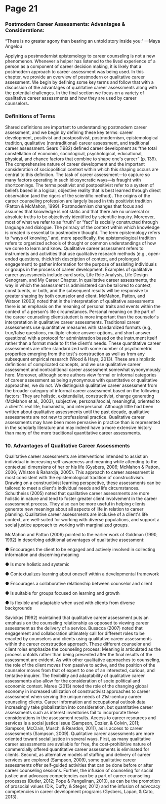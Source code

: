 # Page 21

### Postmodern Career Assessments: Advantages & Considerations:

“There is no greater agony than bearing an untold story inside you.” —Maya Angelou

Applying a postmodernist epistemology to career counseling is not a new phenomenon. Whenever a helper has listened to the lived experience of a person as a component of career decision making, it is likely that a postmodern approach to career assessment was being used. In this chapter, we provide an overview of postmodern or qualitative career assessment. We begin by defining some key terms and follow that with a discussion of the advantages of qualitative career assessments along with the potential challenges. In the final section we focus on a variety of qualitative career assessments and how they are used by career counselors.

### Definitions of Terms

Shared definitions are important to understanding postmodern career assessment, and we begin by defining these key terms: career development, positivist and postpositivist, postmodernism, epistemological tradition, qualitative (nontraditional) career assessment, and traditional career assessment. Sears (1982) defined career development as “the total constellation of economic, sociological, psychological, educational, physical, and chance factors that combine to shape one's career” (p. 139). The comprehensive nature of career development and the important consideration of sociopolitical context within which this shaping occurs are central to this definition. The task of career assessment—to capture so many factors operating in such idiosyncratic ways—is fraught with shortcomings. The terms positivist and postpositivist refer to a system of beliefs based in a logical, objective reality that is best learned through direct observation (and the rigors of the scientific method). The origins of the career counseling profession are largely based in this positivist tradition (Patton & McMahon, 1999). Postmodernism changes that focus and assumes that knowledge is not static and that there are no universal or absolute truths to be objectively identified by scientific inquiry. Moreover, most of what we refer to as “truth” or “fact” is socially constructed through language and dialogue. The primacy of the context within which knowledge is created is essential to postmodern thought. The term epistemology refers to “ways of knowing,” and, more specifically, the epistemological tradition refers to organized schools of thought or common understandings of how we come to learn and know. Qualitative career assessment refers to instruments and activities that use qualitative research methods (e.g., open-ended questions, thick/rich description of context, and prolonged engagement) to gather information for the purpose of assisting individuals or groups in the process of career development. Examples of qualitative career assessments include card sorts, Life Role Analysis, Life Design Genogram, and My Career Chapter. In qualitative career assessments, the way in which the assessment is administered can be tailored to context, constituents, or both, and the subsequent results will be responsive to greater shaping by both counselor and client. McMahon, Patton, and Watson (2003) noted that in the interpretation of qualitative assessments there is an emphasis on the meaning of personal traits and events within the context of a person's life circumstances. Personal meaning on the part of the career counseling client/student is more important than the counselor's interpretation in qualitative career assessments. Traditional career assessments use quantitative measures with standardized formats (e.g., true/false questions, multiple-choice answer options, and short answer questions) with a protocol for administration based on the instrument itself rather than a format made to fit the client's needs. These quantitative career assessments are often standardized with some number of psychometric properties emerging from the test's construction as well as from any subsequent empirical research (Wood & Hays, 2013). These are simplistic definitions of complicated concepts, and we use qualitative career assessment and nontraditional career assessment somewhat synonymously here. Moreover, although some authors view formal or informal categories of career assessment as being synonymous with quantitative or qualitative approaches, we do not. We distinguish qualitative career assessment from the broader category of informal career assessment based on the following factors: They are holistic, existentialist, constructivist, change generating (McMahon et al., 2003), subjective, personal/social, meaningful, oriented to a client's real life, humanistic, and interpersonal. Although little had been written about qualitative assessments until the past decade, qualitative assessments are not new to professional practice. Qualitative career assessments may have been more pervasive in practice than is represented in the scholarly literature and may indeed have a more extensive history than many of the more traditional quantitative career assessments.

### 10. Advantages of Qualitative Career Assessments

Qualitative career assessments are interventions intended to assist an individual in increasing self-awareness and meaning while attending to the contextual dimensions of her or his life (Gysbers, 2006; McMahon & Patton, 2006; Whiston & Rahardja, 2005). This approach to career assessment is most consistent with the epistemological tradition of constructivism. Drawing on a constructivist learning perspective, these assessments can be tailored to meet a client's individual needs and life circumstances. Schultheiss (2005) noted that qualitative career assessments are more holistic in nature and tend to foster greater client involvement in the career assessment process. They also can be more useful in helping clients generate new meanings about all aspects of life in relation to career planning. Qualitative career assessments are inclusive of a client's life context, are well-suited for working with diverse populations, and support a social justice approach to working with marginalized groups.

McMahon and Patton (2006) pointed to the earlier work of Goldman (1990, 1992) in describing additional advantages of qualitative assessment:

● Encourages the client to be engaged and actively involved in collecting information and discerning meaning&#x20;

● Is more holistic and systemic

&#x20;● Contextualizes learning about oneself within a developmental framework&#x20;

● Encourages a collaborative relationship between counselor and client&#x20;

● Is suitable for groups focused on learning and growth&#x20;

● Is flexible and adaptable when used with clients from diverse backgrounds

Savickas (1992) maintained that qualitative career assessment puts an emphasis on the counseling relationship as opposed to viewing career assessment as the delivery of a service. Busacca (2007) noted that engagement and collaboration ultimately call for different roles to be enacted by counselors and clients using qualitative career assessments within the career construction approach. These different counselor and client roles emphasize the counseling process: Meaning is articulated as the process unfolds rather than being presented after the final results of the assessment are evident. As with other qualitative approaches to counseling, the role of the client moves from passive to active, and the position of the counselor moves from that of expert to one of an interested, curious, and tentative inquirer. The flexibility and adaptability of qualitative career assessments also allow for the consideration of socio political and economic context. Maree (2013) noted the role of the changing global economy in increased utilization of constructivist approaches to career assessment when serving the unique needs of 21st-century career counseling clients. Career information and occupational outlook data increasingly take globalization into consideration, but quantitative career assessments such as interest inventories fail to incorporate these considerations in the assessment results. Access to career resources and services is a social justice issue (Sampson, Dozier, & Colvin, 2011; Sampson, McClain, Musch, & Reardon, 2011), as is access to career assessments (Sampson, 2009). Qualitative career assessments are more oriented toward social justice in several ways. First, as many qualitative career assessments are available for free, the cost-prohibitive nature of commercially offered quantitative career assessments is eliminated for clients. Second, as alternative models of staffing and delivery of career services are explored (Sampson, 2009), some qualitative career assessments offer self-guided activities that can be done before or after career counseling sessions. Further, the infusion of counseling for social justice and advocacy competencies can be a part of career counseling processes (Butler, 2012; Pope & Pangelinan, 2010), as can be the promotion of prosocial values (Dik, Duffy, & Steger, 2012) and the infusion of advocacy competencies in career development programs (Gysbers, Lapan, & Cato, 2013).
